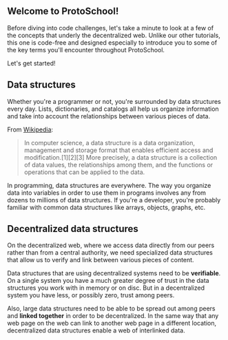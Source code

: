 ## Welcome to ProtoSchool!

Before diving into code challenges, let's take a minute to look at a few of the
concepts that underly the decentralized web. Unlike our other tutorials, this one is
code-free and designed especially to introduce you to some of the key terms you'll
encounter throughout ProtoSchool.

Let's get started!


## Data structures

Whether you're a programmer or not, you're surrounded by data structures every day. Lists, dictionaries, and catalogs all help us organize information and take into account the relationships between various pieces of data.

From [Wikipedia](https://en.wikipedia.org/wiki/Data_structure):

> In computer science, a data structure is a data organization, management and storage format that enables efficient access and modification.[1][2][3] More precisely, a data structure is a collection of data values, the relationships among them, and the functions or operations that can be applied to the data.

In programming, data structures are everywhere. The way you organize data into variables in order to use them in programs involves any from dozens to millions of data structures. If you're a developer, you're probably familiar with common data structures like arrays, objects, graphs, etc.

## Decentralized data structures

On the decentralized web, where we access data directly from our peers rather than
from a central authority, we need specialized data structures that allow us to verify
and link between various pieces of content.

Data structures that are using decentralized systems need to be <strong>verifiable</strong>. On a single
system you have a much greater degree of trust in the data structures you work with in memory
or on disc. But in a decentralized system you have less, or possibly zero, trust among peers.

Also, large data structures need to be able to be spread out among peers and <strong>linked together</strong>
in order to be decentralized. In the same way that any web page on the web can link to another web page
in a different location, decentralized data structures enable a web of interlinked data.
